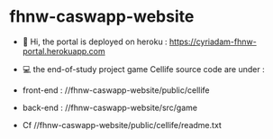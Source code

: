 # fhnw-caswapp-website

- 👋 Hi, the portal is deployed on heroku : https://cyriadam-fhnw-portal.herokuapp.com

-  💻 the end-of-study project game Cellife source code are under :
-  front-end : //fhnw-caswapp-website/public/cellife 
-  back-end :  //fhnw-caswapp-website/src/game
-  Cf //fhnw-caswapp-website/public/cellife/readme.txt
